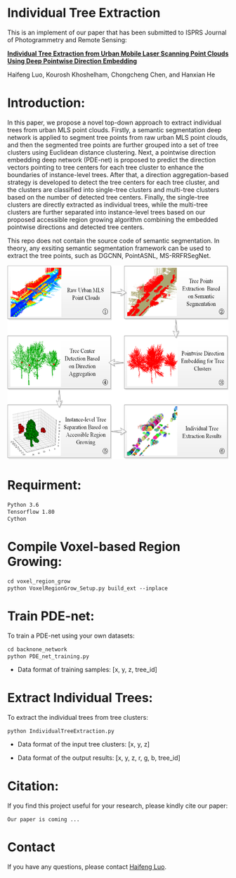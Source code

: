 # Individual Tree Extraction

This is an implement of our paper that has been submitted to ISPRS Journal of Photogrammetry and Remote Sensing:

[**Individual Tree Extraction from Urban Mobile Laser Scanning Point Clouds Using Deep Pointwise Direction Embedding**]()

Haifeng Luo, Kourosh Khoshelham, Chongcheng Chen, and Hanxian He

# Introduction:
In this paper, we propose a novel top-down approach to extract individual trees from urban MLS point clouds. Firstly, a semantic segmentation deep network is applied to segment tree points from raw urban MLS point clouds, and then the segmented tree points are further grouped into a set of tree clusters using Euclidean distance clustering. Next, a pointwise direction embedding deep network (PDE-net) is proposed to predict the direction vectors pointing to tree centers for each tree cluster to enhance the boundaries of instance-level trees. After that, a direction aggregation-based strategy is developed to detect the tree centers for each tree cluster, and the clusters are classified into single-tree clusters and multi-tree clusters based on the number of detected tree centers. Finally, the single-tree clusters are directly extracted as individual trees, while the multi-tree clusters are further separated into instance-level trees based on our proposed accessible region growing algorithm combining the embedded pointwise directions and detected tree centers.

This repo does not contain the source code of semantic segmentation. In theory, any exsiting semantic segmentation framework can be used to extract the tree points, such as DGCNN, PointASNL, MS-RRFRSegNet.

<div align=center><img src="./figs/overall_workflow.png" height="441" width="600"></div>

# Requirment:
    Python 3.6
    Tensorflow 1.80
    Cython

# Compile Voxel-based Region Growing:

    cd voxel_region_grow
    python VoxelRegionGrow_Setup.py build_ext --inplace
   
# Train PDE-net:

To train a PDE-net using your own datasets:

    cd backnone_network
    python PDE_net_training.py

* Data format of training samples: [x, y, z, tree_id]

# Extract Individual Trees:

To extract the individual trees from tree clusters:

    python IndividualTreeExtraction.py
    
* Data format of the input tree clusters: [x, y, z]

* Data format of the output results: [x, y, z, r, g, b, tree_id]


# Citation:

If you find this project useful for your research, please kindly cite our paper:
    
    Our paper is coming ...
    
# Contact

If you have any questions, please contact [Haifeng Luo](h.feng.luo@outlook.com).
